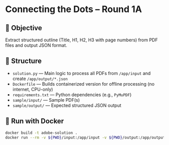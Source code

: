 # Connecting the Dots – Round 1A

## 🧠 Objective
Extract structured outline (Title, H1, H2, H3 with page numbers) from PDF files and output JSON format.

## 📁 Structure
- `solution.py` — Main logic to process all PDFs from `/app/input` and create `/app/output/*.json`
- `Dockerfile` — Builds containerized version for offline processing (no internet, CPU-only)
- `requirements.txt` — Python dependencies (e.g., `PyMuPDF`)
- `sample/input/` — Sample PDF(s)
- `sample/output/` — Expected structured JSON output

## 🐳 Run with Docker
```bash
docker build -t adobe-solution .
docker run --rm -v ${PWD}/input:/app/input -v ${PWD}/output:/app/output --network none adobe-solution
